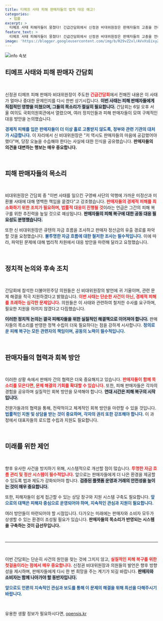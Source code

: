 ```yaml
---
title: 티메프 사태 피해 판매자들의 법적 대응 예고!
categories:
  - 법률
excerpt: >
  티메프 사태 피해자들이 뭉쳤다! 긴급간담회에서 신정권 비대위원장은 판매자들의 고충을 전하며 구영배 대표의 책임 규명과 구제를 요청했다. 피해 판매자들의 정의 찾기 여정, 과연 어떤 결과로 이어질까? 클릭해서 자세히 알아보세요!
feature_text: >
  티메프 사태 피해자들이 뭉쳤다! 긴급간담회에서 신정권 비대위원장은 판매자들의 고충을 전하며 구영배 대표의 책임 규명과 구제를 요청했다. 피해 판매자들의 정의 찾기 여정, 과연 어떤 결과로 이어질까? 클릭해서 자세히 알아보세요!
image: 'https://blogger.googleusercontent.com/img/b/R29vZ2xl/AVvXsEixyZcFfHzMRdzZMjFBmAUKJYCLCGyLL1o632UiGVXcaFdKo_bkvkuCioo0uUKlGfBVcT3P84aROyZIXSBEx3Aw5nCQ3pTgDom1WDC4m8eifvWiAmWEEVb4x6G_l8C0QH225ldMjyaFvpxGEBGNO37VmDTDMHGhJPq73UglMfDca1-0aw/s1600/blogspot.png'
---
```


<p><img src="https://blogger.googleusercontent.com/img/b/R29vZ2xl/AVvXsEixyZcFfHzMRdzZMjFBmAUKJYCLCGyLL1o632UiGVXcaFdKo_bkvkuCioo0uUKlGfBVcT3P84aROyZIXSBEx3Aw5nCQ3pTgDom1WDC4m8eifvWiAmWEEVb4x6G_l8C0QH225ldMjyaFvpxGEBGNO37VmDTDMHGhJPq73UglMfDca1-0aw/s1600/blogspot.png" alt="info 속보" /></p>

<h2 data-ke-size="size26">티메프 사태와 피해 판매자 간담회</h2>

<p data-ke-size="size16">&nbsp;</p>

<p>신정권 티메프 피해 판매자 비대위원장이 주도한 <b><span style="color: #ee2323;">긴급간담회</span></b>에서 전해진 내용은 이 사태가 얼마나 중대한 문제인지를 다시 한번 상기시킵니다. <b><span style="background-color: #21538527;">이번 사태는 피해 판매자들에게 직접적인 영향을 미쳤으며, 그들의 목소리가 절실히 필요합니다.</span></b>  간담회는 6일 오후 서울 여의도 국회의원회관에서 열렸으며, 여러 정치인들과 피해 판매자들이 모여 구체적인 대응 방안을 논의했습니다. </p>

<p><b><span style="color: #1a5490;">경제적 피해를 입은 판매자들이 더 이상 홀로 고통받지 않도록, 정부와 관련 기관의 대처가 시급합니다.</span></b> 이 자리에서 신 비대위원장은 "저 역시도 판매자들의 마음에 공감했어야 했다"며, 당장 오늘을 수습해야 한다는 사실에 대한 인식을 공유했습니다. <b>판매자들의 의견을 대변하는 행보는 매우 중요합니다.</b></p>

<p data-ke-size="size16">&nbsp;</p>

<h2 data-ke-size="size26">피해 판매자들의 목소리</h2>

<p data-ke-size="size16">&nbsp;</p>

<p>비대위원장은 간담회 중 "이번 사태를 일으킨 구영배 사단의 악행에 가까운 미정산과 미환불 사태에 대해 명백한 책임을 묻겠다"고 강조했습니다. <b><span style="color: #ee2323;">판매자들의 경제적 피해를 최소화하기 위한 조치가 필요하며, 법률적 대응이 진행될 것</span></b>이라는 언급은 그간의 피해 복구를 위한 추진력을 높일 것으로 예상됩니다. <b><span style="background-color: #21538527;">판매자들의 피해 복구에 대한 공동 대응 필요성도 분명했습니다.</span></b></p>

<p>또한 신 비대위원장은 큐텐의 자금 흐름을 조사하고 판매자 정산금의 유출 경로를 파악할 것을 요청했습니다. <b><span style="color: #1a5490;">불투명한 자금 흐름에 대한 철저한 조사는 필수적입니다.</span></b> 이에 따라, 파악된 문제에 대해 법리적 차원에서 대응 방안을 마련해 달라고 요청했습니다. </p>

<p data-ke-size="size16">&nbsp;</p>

<h2 data-ke-size="size26">정치적 논의와 후속 조치</h2>

<p data-ke-size="size16">&nbsp;</p>

<p>간담회에 참석한 더불어민주당 의원들은 신 비대위원장의 발언에 귀 기울이며, 관련 문제 해결을 적극 지원하겠다고 밝혔습니다. <b><span style="color: #ee2323;">이번 사태는 단순한 사건이 아닌, 경제적 피해를 초래하는 심각한 문제입니다.</span></b> 의원들은 이 사태와 관련하여 철저한 수사를 요구하며, 필요한 지원을 아끼지 않겠다고 다짐했습니다.</p>

<p><b><span style="background-color: #21538527;">이러한 정치적 논의는 결국 피해자들을 위한 실질적인 해결책으로 이어져야 합니다.</span></b> 판매자들의 목소리를 반영한 정책 수립이 더욱 필요하다는 점을 강하게 시사합니다. <b><span style="color: #1a5490;">정의로운 피해 복구는 모든 관련자의 책임이며, 공동의 노력이 필수적입니다.</span></b></p>

<p data-ke-size="size16">&nbsp;</p>

<h2 data-ke-size="size26">판매자들의 협력과 회복 방안</h2>

<p data-ke-size="size16">&nbsp;</p>

<p>이러한 상황 속에서 판매자 간의 협력은 더욱 중요해지고 있습니다. <b><span style="color: #ee2323;">판매자들이 함께 목소리를 모은다면, 문제 해결의 기회를 확대할 수 있습니다.</span></b> 또한, 피해 판매자들은 각자의 경험을 공유하며 실질적인 회복 방안을 모색해야 합니다. <b><span style="background-color: #21538527;">연대 시간은 피해 복구의 시작입니다.</span></b> </p>

<p>전문가들과의 협력을 통해, 전략적이고 체계적인 회복 방안을 마련할 수 있을 것입니다. <b><span style="color: #1a5490;">법률적인 지원 및 상담을 받는 것이 중요하며, 각자의 권리 또한 강조해야 합니다.</span></b> 이 과정에서 대표자들의 로드맵 수립과 지원도 필요합니다.</p>

<p data-ke-size="size16">&nbsp;</p>

<h2 data-ke-size="size26">미래를 위한 제언</h2>

<p data-ke-size="size16">&nbsp;</p>

<p>향후 유사한 사건을 방지하기 위해, 시스템적으로 개선할 점이 많습니다. <b><span style="color: #ee2323;">투명한 자금 흐름 관리 및 정산 시스템이 필수적입니다.</span></b> 앞으로는 판매자들에게 더 나은 환경을 제공할 수 있도록 법과 제도가 강화되어야 합니다. <b><span style="background-color: #21538527;">검증된 플랫폼 운영과 거래의 안전성을 높이는 것이 매우 중요합니다.</span></b></p>

<p>또한, 피해자들이 쉽게 접근할 수 있는 상담 창구와 지원 시스템 구축도 필요합니다. <b><span style="color: #1a5490;">앞으로의 대책은 피해자 중심으로 운영되어야 하며, 지속적인 관심과 지원이 필요합니다.</span></b> </p>

<p>여러 방안들이 마련되어야 할 시점입니다. 다가오는 미래에는 판매자와 소비자 모두가 상생할 수 있는 환경이 조성될 필요가 있습니다. <b>판매자들의 목소리가 반영되는 시스템을 구축하는 것이 급선무입니다.</b></p>

<p data-ke-size="size16">&nbsp;</p>

<hr>

<p data-ke-size="size16">&nbsp;</p>

<p>이번 간담회는 단순히 사건의 원인을 찾는 것에 그치지 않고, <b><span style="color: #ee2323;">실질적인 피해 복구를 위한 첫걸음이라는 점에서 매우 중요합니다.</span></b> 신정권 비대위원장과 의원들의 발언은 향후 방향성을 제시하며, 판매자들에게 다시 한 번 희망을 주는 계기가 되길 바랍니다. <b><span style="background-color: #21538527;">판매자와 소비자는 함께 나아가야 할 동반자입니다.</span></b></p>

<p><b><span style="color: #1a5490;">앞으로도 언론의 지속적인 관심과 보도를 통해 이 문제의 해결을 위해 최선을 다해주시기 바랍니다.</span></b> </p>

<p data-ke-size="size16">&nbsp;</p>
유용한 생활 정보가 필요하시다면, <a href="https://opensis.kr" rel="dofollow">opensis.kr</a>



